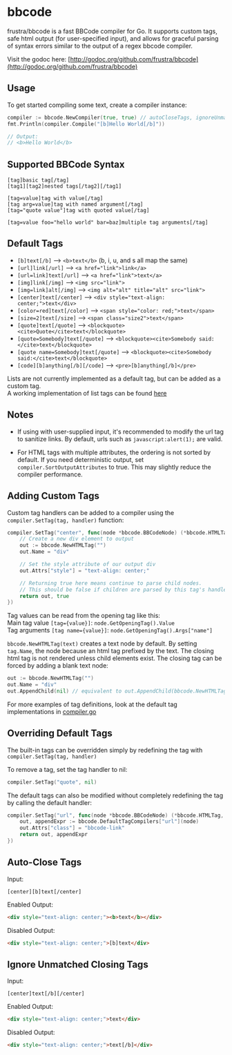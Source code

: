 # bbcode

frustra/bbcode is a fast BBCode compiler for Go. It supports custom tags, safe html output (for user-specified input),
and allows for graceful parsing of syntax errors similar to the output of a regex bbcode compiler.

Visit the godoc here: [http://godoc.org/github.com/frustra/bbcode](http://godoc.org/github.com/frustra/bbcode)

## Usage

To get started compiling some text, create a compiler instance:
```go
compiler := bbcode.NewCompiler(true, true) // autoCloseTags, ignoreUnmatchedClosingTags
fmt.Println(compiler.Compile("[b]Hello World[/b]"))

// Output:
// <b>Hello World</b>
```

## Supported BBCode Syntax
```
[tag]basic tag[/tag]
[tag1][tag2]nested tags[/tag2][/tag1]

[tag=value]tag with value[/tag]
[tag arg=value]tag with named argument[/tag]
[tag="quote value"]tag with quoted value[/tag]

[tag=value foo="hello world" bar=baz]multiple tag arguments[/tag]
```

## Default Tags
 * `[b]text[/b]` --> `<b>text</b>` (b, i, u, and s all map the same)
 * `[url]link[/url]` --> `<a href="link">link</a>`
 * `[url=link]text[/url]` --> `<a href="link">text</a>`
 * `[img]link[/img]` --> `<img src="link">`
 * `[img=link]alt[/img]` --> `<img alt="alt" title="alt" src="link">`
 * `[center]text[/center]` --> `<div style="text-align: center;">text</div>`
 * `[color=red]text[/color]` --> `<span style="color: red;">text</span>`
 * `[size=2]text[/size]` --> `<span class="size2">text</span>`
 * `[quote]text[/quote]` --> `<blockquote><cite>Quote</cite>text</blockquote>`
 * `[quote=Somebody]text[/quote]` --> `<blockquote><cite>Somebody said:</cite>text</blockquote>`
 * `[quote name=Somebody]text[/quote]` --> `<blockquote><cite>Somebody said:</cite>text</blockquote>`
 * `[code][b]anything[/b][/code]` --> `<pre>[b]anything[/b]</pre>`

Lists are not currently implemented as a default tag, but can be added as a custom tag.  
A working implementation of list tags can be found [here](https://gist.github.com/xthexder/44f4b9cec3ed7876780d)

## Notes
 - If using with user-supplied input, it's recommended to modify the url tag to sanitize links.
By default, urls such as `javascript:alert(1);` are valid.

 - For HTML tags with multiple attributes, the ordering is not sorted by default. If you need deterministic output, set `compiler.SortOutputAttributes` to true.
This may slightly reduce the compiler performance.

## Adding Custom Tags
Custom tag handlers can be added to a compiler using the `compiler.SetTag(tag, handler)` function:
```go
compiler.SetTag("center", func(node *bbcode.BBCodeNode) (*bbcode.HTMLTag, bool) {
	// Create a new div element to output
	out := bbcode.NewHTMLTag("")
	out.Name = "div"

	// Set the style attribute of our output div
	out.Attrs["style"] = "text-align: center;"

	// Returning true here means continue to parse child nodes.
	// This should be false if children are parsed by this tag's handler, like in the [code] tag.
	return out, true
})
```

Tag values can be read from the opening tag like this:  
Main tag value `[tag={value}]`: `node.GetOpeningTag().Value`  
Tag arguments `[tag name={value}]`: `node.GetOpeningTag().Args["name"]`

`bbcode.NewHTMLTag(text)` creates a text node by default. By setting `tag.Name`, the node because an html tag prefixed by the text. The closing html tag is not rendered unless child elements exist. The closing tag can be forced by adding a blank text node:
```go
out := bbcode.NewHTMLTag("")
out.Name = "div"
out.AppendChild(nil) // equivalent to out.AppendChild(bbcode.NewHTMLTag(""))
```

For more examples of tag definitions, look at the default tag implementations in [compiler.go](https://github.com/frustra/bbcode/blob/master/compiler.go)

## Overriding Default Tags
The built-in tags can be overridden simply by redefining the tag with `compiler.SetTag(tag, handler)`

To remove a tag, set the tag handler to nil:
```go
compiler.SetTag("quote", nil)
```

The default tags can also be modified without completely redefining the tag by calling the default handler:
```go
compiler.SetTag("url", func(node *bbcode.BBCodeNode) (*bbcode.HTMLTag, bool) {
	out, appendExpr := bbcode.DefaultTagCompilers["url"](node)
	out.Attrs["class"] = "bbcode-link"
	return out, appendExpr
})
```

## Auto-Close Tags
Input:
```
[center][b]text[/center]
```

Enabled Output:
```html
<div style="text-align: center;"><b>text</b></div>
```
Disabled Output:
```html
<div style="text-align: center;">[b]text</div>
```

## Ignore Unmatched Closing Tags
Input:
```
[center]text[/b][/center]
```

Enabled Output:
```html
<div style="text-align: center;">text</div>
```
Disabled Output:
```html
<div style="text-align: center;">text[/b]</div>
```
